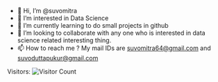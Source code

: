 - 👋 Hi, I’m @suvomitra
- 👀 I’m interested in Data Science
- 🌱 I’m currently learning to do small projects in github
- 💞️ I’m looking to collaborate with any one who is interested in data science related interesting thing.
- 📫 How to reach me ? My mail IDs are suvomitra64@gmail.com and suvoduttapukur@gmail.com

<!---
suvomitra/suvomitra is a ✨ special ✨ repository because its `README.md` (this file) appears on your GitHub profile.
You can click the Preview link to take a look at your changes.
--->
Visitors:
![Visitor Count](https://profile-counter.glitch.me/{suvomitra}/count.svg)
